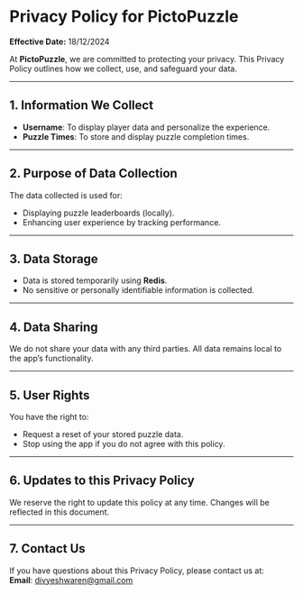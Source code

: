 # Privacy Policy for PictoPuzzle  

**Effective Date:** 18/12/2024  

At **PictoPuzzle**, we are committed to protecting your privacy. This Privacy Policy outlines how we collect, use, and safeguard your data.

---

## 1. Information We Collect  
- **Username**: To display player data and personalize the experience.  
- **Puzzle Times**: To store and display puzzle completion times.  

---

## 2. Purpose of Data Collection  
The data collected is used for:  
- Displaying puzzle leaderboards (locally).  
- Enhancing user experience by tracking performance.  

---

## 3. Data Storage  
- Data is stored temporarily using **Redis**.  
- No sensitive or personally identifiable information is collected.  

---

## 4. Data Sharing  
We do not share your data with any third parties. All data remains local to the app’s functionality.

---

## 5. User Rights  
You have the right to:  
- Request a reset of your stored puzzle data.  
- Stop using the app if you do not agree with this policy.  

---

## 6. Updates to this Privacy Policy  
We reserve the right to update this policy at any time. Changes will be reflected in this document.

---

## 7. Contact Us  
If you have questions about this Privacy Policy, please contact us at:  
**Email**: divyeshwaren@gmail.com  
